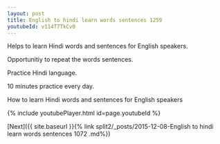```yaml
---
layout: post
title: English to hindi learn words sentences 1259 
youtubeId: v114T7TkCv0
---
```

 
 
Helps to learn Hindi words and sentences for English speakers.

Opportunitiy to repeat the words sentences. 

Practice Hindi language. 
 
10 minutes practice every day. 
 
How to learn Hindi words and sentences for English speakers 
 
{% include youtubePlayer.html id=page.youtubeId %}
 
 
[Next]({{ site.baseurl }}{% link  split2/_posts/2015-12-08-English to hindi learn words sentences 1072 .md%})
 

